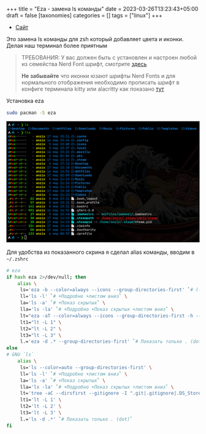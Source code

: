 +++
title = "Eza - замена ls команды"
date = 2023-03-26T13:23:43+05:00
draft = false
[taxonomies]
categories = []
tags = ["linux"]
+++

- [Сайт](https://eza.rocks/)

Это замена ls команды для zsh который добавляет цвета и иконки. Делая наш терминал более приятным

> ТРЕБОВАНИЯ: У вас должен быть с установлен и настроен любой из семейства Nerd Font шрифт, смотрите [здесь](/posts/display-icons-in-terminal)
>
> **Не забывайте** что иконки юзают шрифты Nerd Fonts и для нормального отображения необходимо прописать шрифт в конфиге терминала kitty или alacritty как показано [тут](/posts/display-icons-in-terminal)

Установка eza

```sh
sudo pacman -S eza
```

![image](/images/exa-ls-replacement/exa.png)

Для удобства из показанного скрина я сделал alias команды, вводим в `~/.zshrc`

```sh
# eza
if hash eza 2>/dev/null; then
	alias \
	 ls='eza -b --color=always --icons --group-directories-first' `# (-b) Понятные размеры файлов +Цвета +Иконки, Сгруппировано` \
	 ll='ls -l' `# +Подробно +листом вниз` \
	 la='ls -a' `# +Показ скрытых` \
	 lla='ls -la' `# +Подробно +Показ скрытых +листом вниз` \
	 lt="eza -aT --color=always --icons --group-directories-first -h --git-ignore --ignore-glob '.git|.gitignore|.DS_Store|node_modules'" `# Дерево (-h) Добавляет строку заголовка в каждый столбец` \
	 lt1="lt -L 1" \
	 lt2="lt -L 2" \
	 lt3="lt -L 3" \
	 l.='eza -d .* --group-directories-first' `# Показать только . (dot)`
else
# GNU `ls`
	alias \
	 ls='ls --color=auto --group-directories-first' \
	 ll='ls -l' `# +Подробно +листом вниз` \
	 la='ls -a' `# +Показ скрытых` \
	 lla='ls -la' `# +Подробно +Показ скрытых +листом вниз` \
	 lt='tree -aC --dirsfirst --gitignore -I ".git|.gitignore|.DS_Store|node_modules"' \
	 lt1='lt -L 1' \
	 lt2='lt -L 2' \
	 lt3='lt -L 3' \
	 l.='ls -d .*' `# Показать только . (dot)`
fi
```
